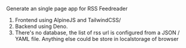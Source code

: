 Generate an single page app for RSS Feedreader
1. Frontend using AlpineJS and TailwindCSS/ 
2. Backend using Deno.
3. There's no database, the list of rss url is configured from a JSON / YAML file. Anything else could be store in localstorage of browser
